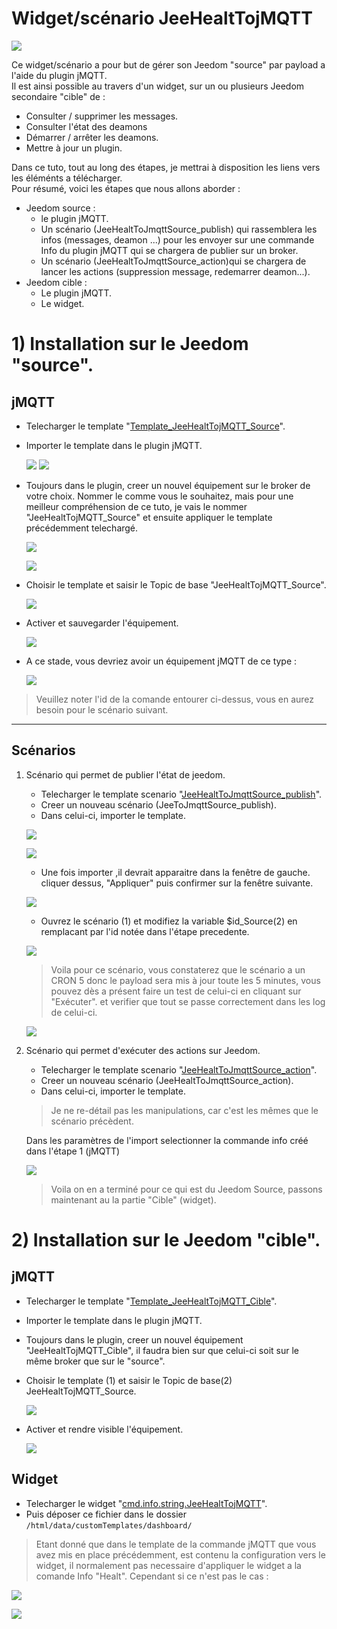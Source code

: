 # Widget/scénario JeeHealtTojMQTT

![](doc/images/widget_1.png)

Ce widget/scénario a pour but de gérer son Jeedom "source" par payload a l'aide du plugin jMQTT.  
Il est ainsi possible au travers d'un widget, sur un ou plusieurs Jeedom secondaire "cible" de :
 - Consulter / supprimer les messages.
 - Consulter l'état des deamons
 - Démarrer / arrêter les deamons.
 - Mettre à jour un plugin.

Dans ce tuto, tout au long des étapes, je mettrai à disposition les liens vers les éléménts a télécharger.  
Pour résumé, voici les étapes que nous allons aborder :

- Jeedom source :
  - le plugin jMQTT.
  - Un scénario (JeeHealtToJmqttSource_publish) qui rassemblera les infos (messages, deamon ...) pour les envoyer sur une commande Info du plugin jMQTT qui se chargera de publier sur un broker.
  - Un scénario (JeeHealtToJmqttSource_action)qui se chargera de lancer les actions (suppression message, redemarrer deamon...).
- Jeedom cible :
  - Le plugin jMQTT.
  - Le widget.

# 1) Installation sur le Jeedom "source".
## jMQTT
* Telecharger le template "[Template_JeeHealtTojMQTT_Source](Template_JeeHealtTojMQTT_Source.json)".

* Importer le template dans le plugin jMQTT.

     ![](doc/images/jMQTT_Source_2.png)
     ![](doc/images/jMQTT_Source_3.png)

* Toujours dans le plugin, creer un nouvel équipement sur le broker de votre choix. Nommer le comme vous le souhaitez, mais pour une meilleur compréhension de ce tuto, je vais le nommer "JeeHealtTojMQTT_Source" et ensuite appliquer le template précédemment telechargé.
     
	 ![](doc/images/jMQTT_Source_1.png)
	 
     ![](doc/images/jMQTT_Source_4.png)

* Choisir le template et saisir le Topic de base "JeeHealtTojMQTT_Source".

     ![](doc/images/jMQTT_Source_5.png)

* Activer et sauvegarder l'équipement.

     ![](doc/images/jMQTT_Source_6.png)

* A ce stade, vous devriez avoir un équipement jMQTT de ce type :

     ![](doc/images/jMQTT_Source_7.png)

> Veuillez noter l'id de la comande entourer ci-dessus, vous en aurez besoin pour le scénario suivant.

----------------------------------------------------------------------------------------------
## Scénarios

1) Scénario qui permet de publier l'état de jeedom.

     * Telecharger le template scenario "[JeeHealtToJmqttSource_publish](JeeHealtToJmqttSource_publish.json)".
     * Creer un nouveau scénario (JeeToJmqttSource_publish).
	 * Dans celui-ci, importer le template.
	 
	 ![](doc/images/JeeHealtToJmqttSource_publish_1.png)
	 
	 ![](doc/images/JeeHealtToJmqttSource_publish_2.png)
	 
	 * Une fois importer ,il devrait apparaitre dans la fenêtre de gauche. cliquer dessus, "Appliquer" puis confirmer sur la fenêtre suivante.
	 
	 ![](doc/images/JeeHealtToJmqttSource_publish_3.png)
	 
	 * Ouvrez le scénario (1) et modifiez la variable $id_Source(2) en remplacant par l'id notée dans l'étape precedente.
	 
	 ![](doc/images/JeeHealtToJmqttSource_publish_4.png)
	 
     > Voila pour ce scénario, vous constaterez que le scénario a un CRON 5 donc le payload sera mis à jour toute les 5 minutes, vous pouvez dès a présent faire un test de celui-ci en cliquant sur "Exécuter".
et verifier que tout se passe correctement dans les log de celui-ci.

     ![](doc/images/JeeHealtJmqttSource_publish_5.png)

2) Scénario qui permet d'exécuter des actions sur Jeedom.

     * Telecharger le template scenario "[JeeHealtToJmqttSource_action](JeeHealtToJmqttSource_action.json)".
     * Creer un nouveau scénario (JeeHealtToJmqttSource_action).
	 * Dans celui-ci, importer le template.
	 > Je ne re-détail pas les manipulations, car c'est les mêmes que le scénario précèdent.
	 
	 Dans les paramètres de l'import selectionner la commande info créé dans l'étape 1 (jMQTT)
	 
	 ![](doc/images/JeeHealtToJmqttSource_action_1.png)
	 
	 > Voila on en a terminé pour ce qui est du Jeedom Source, passons maintenant au la partie "Cible" (widget).

# 2) Installation sur le Jeedom "cible".
 ## jMQTT
* Telecharger le template "[Template_JeeHealtTojMQTT_Cible](Template_JeeHealtTojMQTT_Cible.json)".
* Importer le template dans le plugin jMQTT.
* Toujours dans le plugin, creer un nouvel équipement "JeeHealtTojMQTT_Cible", il faudra bien sur que celui-ci soit sur le même broker que sur le "source".
* Choisir le template (1) et saisir le Topic de base(2) JeeHealtTojMQTT_Source.

     ![](doc/images/jMQTT_Cible_1.png)
	 
* Activer et rendre visible l'équipement.

     ![](doc/images/jMQTT_Cible_2.png)

 ## Widget
 * Telecharger le widget "[cmd.info.string.JeeHealtTojMQTT](cmd.info.string.JeeHealtTojMQTT.html)".
 * Puis déposer ce fichier dans le dossier `/html/data/customTemplates/dashboard/`
  > Etant donné que dans le template de la commande jMQTT que vous avez mis en place précédemment, est contenu la configuration vers le widget, il normalement pas necessaire d'appliquer le widget a la comande Info "Healt".
  Cependant si ce n'est pas le cas :
  
  ![](doc/images/Widget_Cible_1.png)
  
  ![](doc/images/Widget_Cible_2.png)